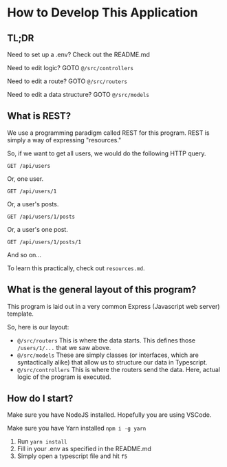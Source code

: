 # How to Develop This Application

## TL;DR

Need to set up a .env? Check out the README.md

Need to edit logic? GOTO `@/src/controllers`

Need to edit a route? GOTO `@/src/routers`

Need to edit a data structure? GOTO `@/src/models`

## What is REST?

We use a programming paradigm called REST for this program.
REST is simply a way of expressing "resources."

So, if we want to get all users, we would do the following HTTP query.

`GET /api/users`

Or, one user.

`GET /api/users/1`

Or, a user's posts.

`GET /api/users/1/posts`

Or, a user's one post.

`GET /api/users/1/posts/1`

And so on...

To learn this practically, check out `resources.md`.

## What is the general layout of this program?

This program is laid out in a very common Express (Javascript web server) template.

So, here is our layout:
- `@/src/routers` This is where the data starts. This defines those `/users/1/...` that we saw above.
- `@/src/models` These are simply classes (or interfaces, which are syntactically alike) that allow us to structure our data in Typescript.
- `@/src/controllers` This is where the routers send the data. Here, actual logic of the program is executed.

## How do I start?

Make sure you have NodeJS installed. Hopefully you are using VSCode.

Make sure you have Yarn installed `npm i -g yarn`

1. Run `yarn install`
2. Fill in your .env as specified in the README.md
3. Simply open a typescript file and hit `f5`